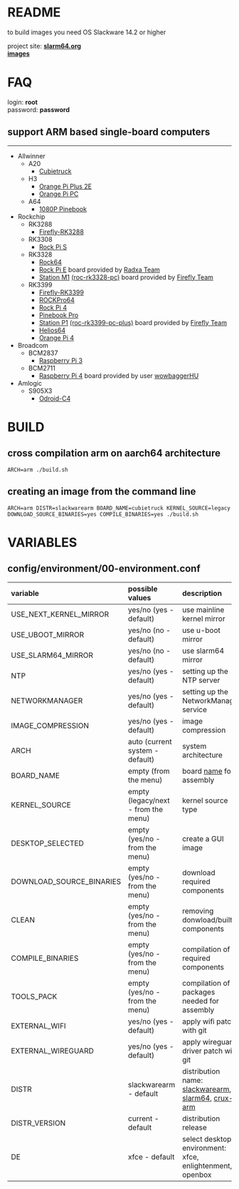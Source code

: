 # README #

to build images you need OS Slackware 14.2 or higher

project site: **[slarm64.org](http://slarm64.org)**  
**[images](http://dl.slarm64.org/slackware/images/)**  


# FAQ #

login: **root**  
password: **password**  


## support ARM based single-board computers ##
- - - -
* Allwinner
    * A20
        + [Cubietruck](https://linux-sunxi.org/Cubietech_Cubietruck)
    * H3
        + [Orange Pi Plus 2E](https://linux-sunxi.org/Xunlong_Orange_Pi_Plus_2E)
        + [Orange Pi PC](https://linux-sunxi.org/Xunlong_Orange_Pi_PC)
    * A64
        + [1080P Pinebook](https://wiki.pine64.org/index.php/1080P_Pinebook#SoC_and_Memory_Specification)
* Rockchip
    * RK3288
        + [Firefly-RK3288](http://en.t-firefly.com/product/rk3288.html)
    * RK3308
        + [Rock Pi S](https://wiki.radxa.com/RockpiS/getting_started#Features)
    * RK3328
        + [Rock64](http://wiki.pine64.org/index.php/ROCK64_Main_Page#SoC_and_Memory_Specification)
        + [Rock Pi E](https://wiki.radxa.com/RockpiE/getting_started#Features) board provided by [Radxa Team](https://forum.radxa.com/t/rock-pi-e-engineering-sample-is-available-now/3130)
        + [Station M1](http://stationpc.com/portal.php?mod=topic&topicid=7#spec) [(roc-rk3328-pc)](http://en.t-firefly.com/product/rocrk3328pc.html#spec) board provided by [Firefly Team](http://en.t-firefly.com)
    * RK3399
        + [Firefly-RK3399](http://en.t-firefly.com/product/rk3399.html)
        + [ROCKPro64](http://wiki.pine64.org/index.php/ROCKPro64_Main_Page#SoC_and_Memory_Specification)
        + [Rock Pi 4](http://rockpi.org/#spec-section)
        + [Pinebook Pro](https://wiki.pine64.org/index.php/Pinebook_Pro#SoC_and_Memory_Specification)
        + [Station P1](http://stationpc.com/portal.php?mod=topic&topicid=2#spec) [(roc-rk3399-pc-plus)](http://en.t-firefly.com/product/rocrk3399pc.html#spec) board provided by [Firefly Team](http://en.t-firefly.com)
        + [Helios64](https://wiki.kobol.io/helios64/intro/#overall-specifications)
        + [Orange Pi 4](http://www.orangepi.org/Orange%20Pi%204/)
* Broadcom
    * BCM2837
        + [Raspberry Pi 3](https://www.raspberrypi.org/products/raspberry-pi-3-model-b/)
    * BCM2711
        + [Raspberry Pi 4](https://www.raspberrypi.org/products/raspberry-pi-4-model-b/specifications/) board provided by user [wowbaggerHU](https://www.linuxquestions.org/questions/user/wowbaggerhu-1042789/)
* Amlogic
    * S905X3
        + [Odroid-C4](https://wiki.odroid.com/odroid-c4/hardware/hardware#specifications)


# BUILD #

## cross compilation arm on aarch64 architecture ##
`ARCH=arm ./build.sh`

## creating an image from the command line ##
`ARCH=arm DISTR=slackwarearm BOARD_NAME=cubietruck KERNEL_SOURCE=legacy DOWNLOAD_SOURCE_BINARIES=yes COMPILE_BINARIES=yes ./build.sh`


# VARIABLES #

## config/environment/00-environment.conf ##
| variable                 | possible values      | description          |
| :----------------------- | :------------------- | :------------------- |
| USE_NEXT_KERNEL_MIRROR   | yes/no (yes - default) | use mainline kernel mirror |
| USE_UBOOT_MIRROR         | yes/no (no  - default) | use u-boot mirror  |
| USE_SLARM64_MIRROR       | yes/no (no  - default) | use slarm64 mirror |
| NTP                      | yes/no (yes - default) | setting up the NTP server |
| NETWORKMANAGER           | yes/no (yes - default) | setting up the NetworkManager service |
| IMAGE_COMPRESSION        | yes/no (yes - default) | image compression |
| ARCH                     | auto (current system - default) | system architecture |
| BOARD_NAME               | empty (from the menu) | board [name](config/boards/) for assembly |
| KERNEL_SOURCE            | empty (legacy/next - from the menu) | kernel source type |
| DESKTOP_SELECTED         | empty (yes/no - from the menu) | create a GUI image |
| DOWNLOAD_SOURCE_BINARIES | empty (yes/no - from the menu) | download required components |
| CLEAN                    | empty (yes/no - from the menu) | removing donwload/built components |
| COMPILE_BINARIES         | empty (yes/no - from the menu) | compilation of all required components |
| TOOLS_PACK               | empty (yes/no - from the menu) | compilation of packages needed for assembly |
| EXTERNAL_WIFI            | yes/no (yes - default) | apply wifi patch with git |
| EXTERNAL_WIREGUARD       | yes/no (yes - default) | apply wireguard driver patch with git |
| DISTR                    | slackwarearm - default | distribution name: [slackwarearm](http://arm.slackware.com/), [slarm64](http://slarm64.org/), [crux-arm](https://crux-arm.nu/) |
| DISTR_VERSION            | current - default | distribution release |
| DE                       | xfce - default | select desktop environment: xfce, enlightenment, openbox |
